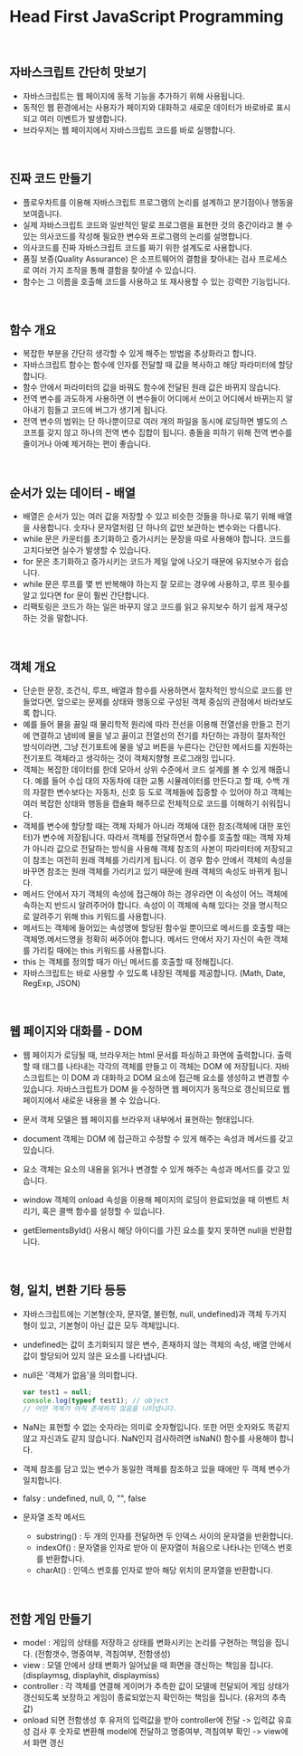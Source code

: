 # Head First JavaScript Programming

<br>

## 자바스크립트 간단히 맛보기

+ 자바스크립트는 웹 페이지에 동적 기능을 추가하기 위해 사용됩니다.
+ 동적인 웹 환경에서는 사용자가 페이지와 대화하고 새로운 데이터가 바로바로 표시되고 여러 이벤트가 발생합니다.
+ 브라우저는 웹 페이지에서 자바스크립트 코드를 바로 실행합니다.

<br>

## 진짜 코드 만들기

+ 플로우차트를 이용해 자바스크립트 프로그램의 논리를 설계하고 분기점이나 행동을 보여줍니다.
+ 실제 자바스크립트 코드와 일반적인 말로 프로그램을 표현한 것의 중간이라고 볼 수 있는 의사코드를 작성해 필요한 변수와 프로그램의 논리를 설명합니다.
+ 의사코드를 진짜 자바스크립트 코드를 짜기 위한 설계도로 사용합니다.
+ 품질 보증(Quality Assurance) 은 소프트웨어의 결함을 찾아내는 검사 프로세스로 여러 가지 조작을 통해 결함을 찾아낼 수 있습니다.
+ 함수는 그 이름을 호출해 코드를 사용하고 또 재사용할 수 있는 강력한 기능입니다.

<br>

## 함수 개요

+ 복잡한 부분을 간단히 생각할 수 있게 해주는 방법을 추상화라고 합니다.
+ 자바스크립트 함수는 함수에 인자를 전달할 때 값을 복사하고 해당 파라미터에 할당합니다.
+ 함수 안에서 파라미터의 값을 바꿔도 함수에 전달된 원래 값은 바뀌지 않습니다.
+ 전역 변수를 과도하게 사용하면 이 변수들이 어디에서 쓰이고 어디에서 바뀌는지 알아내기 힘들고 코드에 버그가 생기게 됩니다.
+ 전역 변수의 범위는 단 하나뿐이므로 여러 개의 파일을 동시에 로딩하면 별도의 스코프를 갖지 않고 하나의 전역 변수 집합이 됩니다. 충돌을 피하기 위해 전역 변수를 줄이거나 아예 제거하는 편이 좋습니다.

<br>

## 순서가 있는 데이터 - 배열

+ 배열은 순서가 있는 여러 값을 저장할 수 있고 비슷한 것들을 하나로 묶기 위해 배열을 사용합니다. 숫자나 문자열처럼 단 하나의 값만 보관하는 변수와는 다릅니다.
+ while 문은 카운터를 초기화하고 증가시키는 문장을 따로 사용해야 합니다. 코드를 고치다보면 실수가 발생할 수 있습니다.
+ for 문은 초기화하고 증가시키는 코드가 제일 앞에 나오기 때문에 유지보수가 쉽습니다.
+ while 문은 루프를 몇 번 반복해야 하는지 잘 모르는 경우에 사용하고, 루프 횟수를 알고 있다면 for 문이 훨씬 간단합니다.
+ 리팩토링은 코드가 하는 일은 바꾸지 않고 코드를 읽고 유지보수 하기 쉽게 재구성하는 것을 말합니다.

<br>

## 객체 개요

+ 단순한 문장, 조건식, 루프, 배열과 함수를 사용하면서 절차적인 방식으로 코드를 만들었다면, 앞으로는 문제를 상태와 행동으로 구성된 객체 중심의 관점에서 바라보도록 합니다.
+ 예를 들어 물을 끓일 때 물리학적 원리에 따라 전선을 이용해 전열선을 만들고 전기에 연결하고 냄비에 물을 넣고 끓이고 전열선의 전기를 차단하는 과정이 절차적인 방식이라면, 그냥 전기포트에 물을 넣고 버튼을 누른다는 간단한 메서드를 지원하는 전기포트 객체라고 생각하는 것이 객체지향형 프로그래밍 입니다.
+ 객체는 복잡한 데이터를 한데 모아서 상위 수준에서 코드 설계를 볼 수 있게 해줍니다. 예를 들어 수십 대의 자동차에 대한 교통 시뮬레이터를 만든다고 할 때, 수백 개의 자잘한 변수보다는 자동차, 신호 등 도로 객체들에 집중할 수 있어야 하고 객체는 여러 복잡한 상태와 행동을 캡슐화 해주므로 전체적으로 코드를 이해하기 쉬워집니다.
+ 객체를 변수에 할당할 때는 객체 자체가 아니라 객체에 대한 참조(객체에 대한 포인터)가 변수에 저장됩니다.  따라서 객체를 전달하면서 함수를 호출할 때는 객체 자체가 아니라 값으로 전달하는 방식을 사용해 객체 참조의 사본이 파라미터에 저장되고 이 참조는 여전히 원래 객체를 가리키게 됩니다. 이 경우 함수 안에서 객체의 속성을 바꾸면 참조는 원래 객체를 가리키고 있기 때문에 원래 객체의 속성도 바뀌게 됩니다.
+ 메서드 안에서 자기 객체의 속성에 접근해야 하는 경우라면 이 속성이 어느 객체에 속하는지 반드시 알려주어야 합니다. 속성이 이 객체에 속해 있다는 것을 명시적으로 알려주기 위해 this 키워드를 사용합니다.
+ 메서드는 객체에 들어있는 속성명에 할당된 함수일 뿐이므로 메서드를 호출할 때는 객체명.메서드명을 정확히 써주어야 합니다. 메서드 안에서 자기 자신이 속한 객체를 가리킬 때에는 this 키워드를 사용합니다.
+ this 는 객체를 정의할 때가 아닌 메서드를 호출할 때 정해집니다.
+ 자바스크립트는 바로 사용할 수 있도록 내장된 객체를 제공합니다. (Math, Date, RegExp, JSON)

<br>

## 웹 페이지와 대화를 - DOM

+ 웹 페이지가 로딩될 때, 브라우저는 html 문서를 파싱하고 화면에 출력합니다. 출력할 때 태그를 나타내는 각각의 객체를 만들고 이 객체는 DOM 에 저장됩니다. 자바스크립트는 이 DOM 과 대화하고 DOM 요소에 접근해 요소를 생성하고 변경할 수 있습니다. 자바스크립트가 DOM 을 수정하면 웹 페이지가 동적으로 갱신되므로 웹 페이지에서 새로운 내용을 볼 수 있습니다.

+ 문서 객체 모델은 웹 페이지를 브라우저 내부에서 표현하는 형태입니다.
+ document 객체는 DOM 에 접근하고 수정할 수 있게 해주는 속성과 메서드를 갖고 있습니다.
+ 요소 객체는 요소의 내용을 읽거나 변경할 수 있게 해주는 속성과 메서드를 갖고 있습니다.
+ window 객체의 onload 속성을 이용해 페이지의 로딩이 완료되었을 때 이벤트 처리기, 혹은 콜백 함수를 설정할 수 있습니다.
+ getElementsById() 사용시 해당 아이디를 가진 요소를 찾지 못하면 null을 반환합니다.

<br>

## 형, 일치, 변환 기타 등등

+ 자바스크립트에는 기본형(숫자, 문자열, 불린형, null, undefined)과 객체 두가지 형이 있고, 기본형이 아닌 값은 모두 객체입니다.

+ undefined는 값이 초기화되지 않은 변수, 존재하지 않는 객체의 속성, 배열 안에서 값이 할당되어 있지 않은 요소를 나타냅니다.

+ null은 '객체가 없음'을 의미합니다.

  ```javascript
  var test1 = null;
  console.log(typeof test1); // object
  // 어떤 객체가 아직 존재하지 않음을 나타냅니다.
  ```

+ NaN는 표현할 수 없는 숫자라는 의미로 숫자형입니다. 또한 어떤 숫자와도 똑같지 않고 자신과도 같지 않습니다. NaN인지 검사하려면 isNaN() 함수를 사용해야 합니다.

+ 객체 참조를 담고 있는 변수가 동일한 객체를 참조하고 있을 때에만 두 객체 변수가 일치합니다.

+ falsy : undefined, null, 0, "", false

+ 문자열 조작 메서드

  - substring() : 두 개의 인자를 전달하면 두 인덱스 사이의 문자열을 반환합니다.
  - indexOf() : 문자열을 인자로 받아 이 문자열이 처음으로 나타나는 인덱스 번호를 반환합니다.
  - charAt() : 인덱스 번호를 인자로 받아 해당 위치의 문자열을 반환합니다.

<br>

## 전함 게임 만들기

+ model : 게임의 상태를 저장하고 상태를 변화시키는 논리를 구현하는 책임을 집니다. (전함갯수, 명중여부, 격침여부, 전함생성)
+ view : 모델 안에서 상태 변화가 일어났을 때 화면을 갱신하는 책임을 집니다. (displaymsg, displayhit, displaymiss)
+ controller : 각 객체를 연결해 게이머가 추측한 값이 모델에 전달되어 게임 상태가 갱신되도록 보장하고 게임이 종료되었는지 확인하는 책임을 집니다. (유저의 추측값)
+ onload 되면 전함생성 후 유저의 입력값을 받아 controller에 전달 -> 입력값 유효성 검사 후 숫자로 변환해 model에 전달하고 명중여부, 격침여부 확인 -> view에서 화면 갱신





















